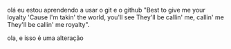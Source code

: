 olá eu estou aprendendo a usar o git e o github 
"Best to give me your loyalty
'Cause I'm takin' the world, you'll see
They'll be callin' me, callin' me
They'll be callin' me royalty".

ola, e isso é uma alteração